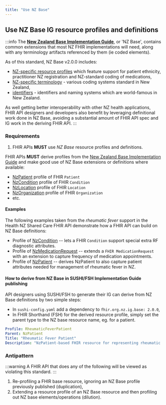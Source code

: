 ```yaml
---
title: "Use NZ Base"
---
```


## Use NZ Base IG resource profiles and definitions



:::info
The [**New Zealand Base Implementation Guide**](https://fhir.org.nz/ig/base/index.html), or 'NZ Base', contains common extensions that most NZ FHIR implementations will need, along with any terminology artifacts referenced by them (ie coded elements).

As of this standard, NZ Base v2.0.0 includes:

- [NZ-specific resource profiles](https://fhir.org.nz/ig/base/profiles.html) which feature support for patient ethnicity, practitioner NZ registration and NZ-standard coding of medications,
- [NZ-specific terminology](https://fhir.org.nz/ig/base/terminology.html) - various coding systems standard in New Zealand,
- [identifiers](https://fhir.org.nz/ig/base/namingSystems.html) - identifiers and naming systems which are world-famous in New Zealand.

As well getting better interoperability with other NZ health applications, FHIR API designers and developers also benefit by leveraging definitional work done in NZ Base, avoiding a substantial amount of FHIR API spec and IG work in the deriving FHIR API.
:::

### Requirements

1. FHIR APIs **MUST** use *NZ Base* resource profiles and definitions.

FHIR APIs **MUST** derive profiles from the [New Zealand Base Implementation Guide](https://fhir.org.nz/ig/base/index.html) and make good use of NZ Base extensions or definitions where available:

- [NzPatient](https://fhir.org.nz/ig/base/StructureDefinition-NzPatient.html) profile of FHIR `Patient`
- [NzCondition](https://fhir.org.nz/ig/base/StructureDefinition-NzCondition.html) profile of FHIR `Condition`
- [NzLocation](https://fhir.org.nz/ig/base/StructureDefinition-NzLocation.html) profile of FHIR `Location`
- [NzOrganization](https://fhir.org.nz/ig/base/StructureDefinition-NzOrganization.html) profile of FHIR `Organization`
- etc.

#### Examples

The following examples taken from the *rheumatic fever* support in the Health NZ Shared Care FHIR API demonstrate how a FHIR API can build on NZ Base definitions:

- Profile of [NzCondition](https://build.fhir.org/ig/tewhatuora/cinc-fhir-ig/StructureDefinition-nz-sharedcare-rheumaticfever-condition.html) -- lets a FHIR `Condition` support special extra RF diagnostic attributes.
- Profile of [NzMedicationRequest](https://build.fhir.org/ig/tewhatuora/cinc-fhir-ig/StructureDefinition-nz-sharedcare-rheumaticfever-medicationrequest.html) -- extends a `FHIR MedicationRequest` with an extension to capture frequency of medication appointments.
- Profile of [NzPatient](https://build.fhir.org/ig/tewhatuora/cinc-fhir-ig/StructureDefinition-nz-sharedcare-rheumaticfever-patient.html) -- derives NzPatient to also capture patient attributes needed for management of rheumatic fever in NZ.

#### How to derive from NZ Base in SUSHI/FSH Implementation Guide publishing

API designers using SUSHI/FSH to generate their IG can derive from NZ Base definitions by two simple steps:

- In `sushi-config.yaml` add a dependency to `fhir.org.nz.ig.base: 2.0.0`,
- In FHIR Shorthand (FSH) for the derived resource profile, simply set the parent type to the NZ base resource name, eg. for a patient.

```yaml
Profile: RheumaticFeverPatient
Parent: NzPatient
Title: "Rheumatic Fever Patient"
Description: "NzPatient-based FHIR resource for representing rheumatic fever patients"
```

### Antipattern

:::warning
A FHIR API that does any of the following will be viewed as violating this standard.
:::

1. Re-profiling a FHIR base resource, ignoring an NZ Base profile previously published (duplication),
1. Extending a resource profile of an NZ Base resource and then profiling out NZ base elements/operations (dilution).

